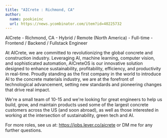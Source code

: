 ```yaml
---
title: "AICrete : Richmond, CA"
author:
  name: pookieinc
  url: https://news.ycombinator.com/item?id=40225732
---
```

AICrete - Richmond, CA - Hybrid &#x2F; Remote (North America) - Full-time - Frontend &#x2F; Backend &#x2F; Fullstack Engineer

At AICrete, we are committed to revolutionizing the global concrete and construction industry. Leveraging AI, machine learning, computer vision, and sophisticated automation, AICreteOS is our innovative solution designed to enhance sustainability, profitability, efficiency, and productivity in real-time. Proudly standing as the first company in the world to introduce AI to the concrete materials industry, we are at the forefront of technological advancement, setting new standards and pioneering changes that drive real impact.

We&#x27;re a small team of 10-15 and we&#x27;re looking for great engineers to help us build, grow, and maintain products used some of the largest concrete customers across the US (and soon abroad), as well as those interested in working at the intersection of sustainability, green tech and AI.

For more roles, see us at: <a href="https:&#x2F;&#x2F;jobs.lever.co&#x2F;aicrete" rel="nofollow">https:&#x2F;&#x2F;jobs.lever.co&#x2F;aicrete</a> or DM me for any further questions.
